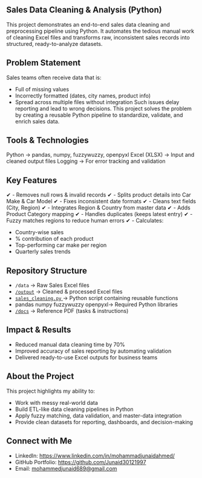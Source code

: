 ## Sales Data Cleaning & Analysis (Python)

This project demonstrates an end-to-end sales data cleaning and preprocessing pipeline using Python.
It automates the tedious manual work of cleaning Excel files and transforms raw, inconsistent sales records into structured, ready-to-analyze datasets.

## Problem Statement

Sales teams often receive data that is:
- Full of missing values
- Incorrectly formatted (dates, city names, product info)
- Spread across multiple files without integration
Such issues delay reporting and lead to wrong decisions.
This project solves the problem by creating a reusable Python pipeline to standardize, validate, and enrich sales data.

## Tools & Technologies

Python → pandas, numpy, fuzzywuzzy, openpyxl
Excel (XLSX) → Input and cleaned output files
Logging → For error tracking and validation

## Key Features

✔ - Removes null rows & invalid records
✔ - Splits product details into Car Make & Car Model
✔ - Fixes inconsistent date formats
✔ - Cleans text fields (City, Region)
✔ - Integrates Region & Country from master data
✔ - Adds Product Category mapping
✔ - Handles duplicates (keeps latest entry)
✔ - Fuzzy matches regions to reduce human errors
✔ - Calculates:

- Country-wise sales
- % contribution of each product
- Top-performing car make per region
- Quarterly sales trends

##  Repository Structure
- `/data` → Raw Sales Excel files  
- [`/output`](https://github.com/Junaid30121997/Sales-Data-Cleaning-Python/blob/main/Sales_Data_.xlsx) → Cleaned & processed Excel files  
- [`sales_cleaning.py` ](https://github.com/Junaid30121997/Sales-Data-Cleaning-Python/blob/main/Python%20Code.py)→ Python script containing reusable functions  
- pandas
numpy
fuzzywuzzy
openpyxl→ Required Python libraries  
- [`/docs`](https://github.com/Junaid30121997/Sales-Data-Cleaning-Python/blob/main/Python%20Test%20.pdf) → Reference PDF (tasks & instructions)

## Impact & Results

- Reduced manual data cleaning time by 70%
- Improved accuracy of sales reporting by automating validation
- Delivered ready-to-use Excel outputs for business teams

## About the Project

This project highlights my ability to:
- Work with messy real-world data
- Build ETL-like data cleaning pipelines in Python
- Apply fuzzy matching, data validation, and master-data integration
- Provide clean datasets for reporting, dashboards, and decision-making

## Connect with Me

 - LinkedIn: https://www.linkedin.com/in/mohammadjunaidahmed/
 - GitHub Portfolio: https://github.com/Junaid30121997
 - Email: mohammedjunaid689@gmail.com








